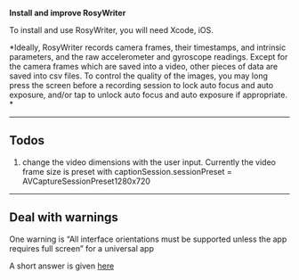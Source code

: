**Install and improve RosyWriter**

To install and use RosyWriter, you will need Xcode, iOS.


*Ideally, RosyWriter records camera frames, their timestamps, and intrinsic parameters, and the raw accelerometer and gyroscope readings. Except for the camera frames which are saved into a video, other pieces of data are saved into csv files. To control the quality of the images, you may long press the screen before a recording session to lock auto focus and auto exposure, and/or tap to unlock auto focus and auto exposure if appropriate. *

---

## Todos
1. change the video dimensions with the user input.
    Currently the video frame size is preset with captionSession.sessionPreset = AVCaptureSessionPreset1280x720


---

## Deal with warnings

One warning is “All interface orientations must be supported unless the app requires full screen” for a universal app

A short answer is given [here](https://stackoverflow.com/questions/37168888/ios-9-warning-all-interface-orientations-must-be-supported-unless-the-app-req)


